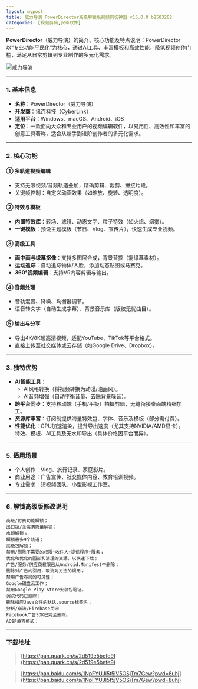 ```yaml
---
layout: mypost
title: 威力导演 PowerDirector高级解锁版视频剪切神器 v15.0.0 b2503202 
categories: [视频剪辑,安卓软件]
---
```


**PowerDirector**（威力导演）的简介、核心功能及特点说明：PowerDirector 以“专业功能平民化”为核心，通过AI工具、丰富模板和高效性能，降低视频创作门槛，满足从日常剪辑到专业制作的多元化需求。

![威力导演](https://gcore.jsdelivr.net/gh/jikcc/jikcc.github.io/IMG/20250321125706673.jpg)

---

### **1. 基本信息**  
- **名称**：PowerDirector（威力导演）  
- **开发商**：讯连科技（CyberLink）  
- **适用平台**：Windows、macOS、Android、iOS  
- **定位**：一款面向大众和专业用户的视频编辑软件，以易用性、高效性和丰富的创意工具著称，适合从新手到进阶创作者的多元化需求。  

---

### **2. 核心功能**  
#### **① 多轨道视频编辑**  
- 支持无限视频/音频轨道叠加，精确剪辑、裁剪、拼接片段。  
- 关键帧控制：自定义动画效果（如缩放、旋转、透明度）。  

#### **② 特效与模板**  
- **内置特效库**：转场、滤镜、动态文字、粒子特效（如火焰、烟雾）。  
- **一键模板**：预设主题模板（节日、Vlog、宣传片），快速生成专业视频。  

#### **③ 高级工具**  
- **画中画与绿幕抠像**：支持多图层合成，背景替换（需绿幕素材）。  
- **运动追踪**：自动追踪物体/人脸，添加动态贴图或马赛克。  
- **360°视频编辑**：支持VR内容剪辑与输出。  

#### **④ 音频处理**  
- 音轨混音、降噪、均衡器调节。  
- 语音转文字（自动生成字幕）、背景音乐库（版权无忧曲目）。  

#### **⑤ 输出与分享**  
- 导出4K/8K超高清视频，适配YouTube、TikTok等平台格式。  
- 直接上传至社交媒体或云存储（如Google Drive、Dropbox）。  

---

### **3. 独特优势**  
- **AI智能工具**：  
  - AI风格转换（将视频转换为动漫/油画风）。  
  - AI音频增强（自动平衡音量、去除背景噪音）。  
- **跨平台同步**：支持移动端（手机/平板）拍摄剪辑，无缝衔接桌面端精细加工。  
- **资源库丰富**：订阅制提供海量特效包、字体、音乐及模板（部分需付费）。  
- **性能优化**：GPU加速渲染，提升导出速度（尤其支持NVIDIA/AMD显卡）。  
特效、模板、AI工具及无水印导出（具体价格因平台而异）。  

---

### **5. 适用场景**  
- 个人创作：Vlog、旅行记录、家庭影片。  
- 商业用途：广告宣传、社交媒体内容、教育培训视频。  
- 专业需求：短视频团队、小型影视工作室。  

---

### **6. 解锁高级版修改说明**  
```
高级/付费功能解锁；
出口超/全高清质量解锁；
水印解锁；
解锁最多9个轨道；
高级包解锁；
禁用/删除不需要的权限+收件人+提供程序+服务；
优化和优化的图形和清理的资源，以快速下载；
广告/服务/供应商权限已从Android.Manifest中删除；
删除对广告的引用，取消对方法的调用；
禁用广告布局的可见性；
Google磁盘云工作；
禁用Google Play Store安装包验证。
调试代码已删除；
删除相应Java文件的默认.source标签名；
分析/崩溃/Firebase关闭
Facebook广告SDK已完全删除。
AOSP兼容模式；
```

---

### **下载地址**  

> [https://pan.quark.cn/s/2d519e5befe9](https://pan.quark.cn/s/2d519e5befe9)

> [https://pan.baidu.com/s/1NpFYUJl5t5jV5OSjTm7Gew?pwd=8uhj](https://pan.baidu.com/s/1NpFYUJl5t5jV5OSjTm7Gew?pwd=8uhj)
